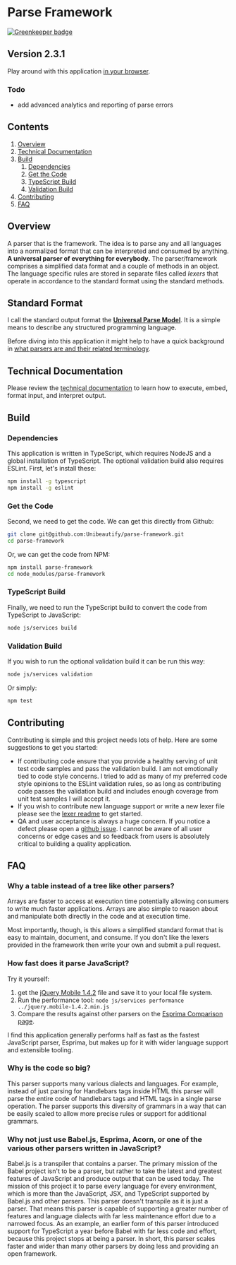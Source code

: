 # Parse Framework

[![Greenkeeper badge](https://badges.greenkeeper.io/Unibeautify/parse-framework.svg)](https://greenkeeper.io/)

## Version 2.3.1
Play around with this application [in your browser](http://prettydiff.com/parse-framework/runtimes/browsertest.xhtml).

### Todo
* add advanced analytics and reporting of parse errors

## Contents
1. [Overview](#overview)
1. [Technical Documentation](#technical-documentation)
1. [Build](#build)
   1. [Dependencies](#dependencies)
   1. [Get the Code](#get-the-code)
   1. [TypeScript Build](#typescript-build)
   1. [Validation Build](#validation-build)
1. [Contributing](#contributing)
1. [FAQ](#faq)

## Overview
A parser that is the framework.  The idea is to parse any and all languages into a normalized format that can be interpreted and consumed by anything. **A universal parser of everything for everybody.** The parser/framework comprises a simplified data format and a couple of methods in an object.  The language specific rules are stored in separate files called *lexers* that operate in accordance to the standard format using the standard methods.

## Standard Format
I call the standard output format the **[Universal Parse Model](docs/tech-documentation.md#universal-parse-model)**.  It is a simple means to describe any structured programming language.

Before diving into this application it might help to have a quick background in [what parsers are and their related terminology](docs/parsers.md).

## Technical Documentation
Please review the [technical documentation](docs/tech-documentation.md) to learn how to execute, embed, format input, and interpret output.

## Build

### Dependencies
This application is written in TypeScript, which requires NodeJS and a global installation of TypeScript.  The optional validation build also requires ESLint.  First, let's install these:

```bash
npm install -g typescript
npm install -g eslint
```

### Get the Code
Second, we need to get the code.  We can get this directly from Github:

```bash
git clone git@github.com:Unibeautify/parse-framework.git
cd parse-framework
```

Or, we can get the code from NPM:

```bash
npm install parse-framework
cd node_modules/parse-framework
```

### TypeScript Build
Finally, we need to run the TypeScript build to convert the code from TypeScript to JavaScript:

```bash
node js/services build
```

### Validation Build
If you wish to run the optional validation build it can be run this way:

```bash
node js/services validation
```

Or simply:

```bash
npm test
```

## Contributing
Contributing is simple and this project needs lots of help.  Here are some suggestions to get you started:

* If contributing code ensure that you provide a healthy serving of unit test code samples and pass the validation build.  I am not emotionally tied to code style concerns.  I tried to add as many of my preferred code style opinions to the ESLint validation rules, so as long as contributing code passes the validation build and includes enough coverage from unit test samples I will accept it.
* If you wish to contribute new language support or write a new lexer file please see the [lexer readme](lexers/readme.md) to get started.
* QA and user acceptance is always a huge concern.  If you notice a defect please open a [github issue](https://github.com/Unibeautify/parse-framework/issues/new).  I cannot be aware of all user concerns or edge cases and so feedback from users is absolutely critical to building a quality application.

## FAQ

### Why a table instead of a tree like other parsers?
Arrays are faster to access at execution time potentially allowing consumers to write much faster applications.  Arrays are also simple to reason about and manipulate both directly in the code and at execution time.

Most importantly, though, is this allows a simplified standard format that is easy to maintain, document, and consume.  If you don't like the lexers provided in the framework then write your own and submit a pull request.

### How fast does it parse JavaScript?
Try it yourself:

1. get the [jQuery Mobile 1.4.2](code.jquery.com/mobile/1.4.2/jquery.mobile-1.4.2.min.js) file and save it to your local file system.
1. Run the performance tool: `node js/services performance ../jquery.mobile-1.4.2.min.js`
1. Compare the results against other parsers on the [Esprima Comparison page](esprima.org/test/compare.html).

I find this application generally performs half as fast as the fastest JavaScript parser, Esprima, but makes up for it with wider language support and extensible tooling.

### Why is the code so big?
This parser supports many various dialects and languages.  For example, instead of just parsing for Handlebars tags inside HTML this parser will parse the entire code of handlebars tags and HTML tags in a single parse operation.  The parser supports this diversity of grammars in a way that can be easily scaled to allow more precise rules or support for additional grammars.

### Why not just use Babel.js, Esprima, Acorn, or one of the various other parsers written in JavaScript?
Babel.js is a transpiler that contains a parser.  The primary mission of the Babel project isn't to be a parser, but rather to take the latest and greatest features of JavaScript and produce output that can be used today.  The mission of this project it to parse every language for every environment, which is more than the JavaScript, JSX, and TypeScript supported by Babel.js and other parsers.  This parser doesn't transpile as it is just a parser.  That means this parser is capable of supporting a greater number of features and language dialects with far less maintenance effort due to a narrowed focus.  As an example, an earlier form of this parser introduced support for TypeScript a year before Babel with far less code and effort, because this project stops at being a parser.  In short, this parser scales faster and wider than many other parsers by doing less and providing an open framework.